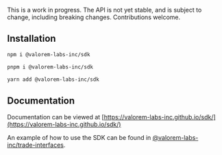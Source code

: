 This is a work in progress. The API is not yet stable, and is subject to change, including breaking changes. Contributions welcome.

## Installation

```bash
npm i @valorem-labs-inc/sdk
```

```bash
pnpm i @valorem-labs-inc/sdk
```

```bash
yarn add @valorem-labs-inc/sdk
```

## Documentation

Documentation can be viewed at [https://valorem-labs-inc.github.io/sdk/](https://valorem-labs-inc.github.io/sdk/)

An example of how to use the SDK can be found in [@valorem-labs-inc/trade-interfaces](https://github.com/valorem-labs-inc/trade-interfaces/blob/nickadamson/val-1282-updated-taker-exampledocs-in-ts/examples/typescript/src/RFQ_taker.ts).
